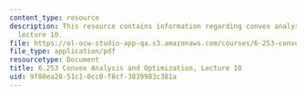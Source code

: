 ```yaml
---
content_type: resource
description: This resource contains information regarding convex analysis and optimization,
  lecture 10.
file: https://ol-ocw-studio-app-qa.s3.amazonaws.com/courses/6-253-convex-analysis-and-optimization-spring-2012/9f80ea2051c10cc0f8cf3839983c381a_MIT6_253S12_lec10.pdf
file_type: application/pdf
resourcetype: Document
title: 6.253 Convex Analysis and Optimization, Lecture 10
uid: 9f80ea20-51c1-0cc0-f8cf-3839983c381a
---
```

